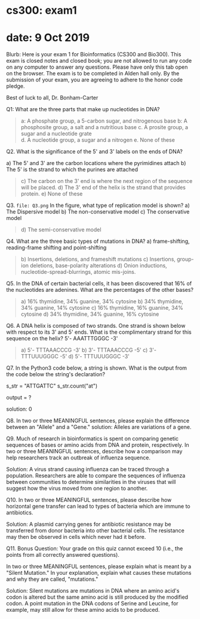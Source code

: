 # cs300: exam1
# date: 9 Oct 2019

Blurb:
Here is your exam 1 for Bioinformatics (CS300 and Bio300). This exam is closed notes and closed book; you are not allowed to run any code on any computer to answer any questions. Please have only this tab open on the browser. The exam is to be completed in Alden hall only. By the submission of your exam, you are agreeing to adhere to the honor code pledge.

Best of luck to all,
Dr. Bonham-Carter


Q1: What are the three parts that make up nucleotides in DNA?
> a: A phosphate group, a 5-carbon sugar, and nitrogenous base
b: A phosphosite group, a salt and a nutritious base
c. A prosite group, a sugar and a nucleotide grate  
d. A nucleotide group, a sugar and a nitrogen
e. None of these


Q2. What is the significance of the 5' and 3' labels on the ends of DNA?

a) The 5' and 3' are the carbon locations where the pyrimidines attach
b) The 5' is the strand to which the purines are attached
> c) The carbon on the 3' end is where the next region of the sequence will be placed.
d) The 3' end of the helix is the strand that provides protein.
e) None of these

Q3. ```file: Q3.png```
In the figure, what type of replication model is shown?
a) The Dispersive model
b) The non-conservative model
c) The conservative model
> d) The semi-conservative model


Q4. What are the three basic types of mutations in DNA?
a) frame-shifting, reading-frame shifting and point-shifting
> b) Insertions, deletions, and frameshift mutations
c) Insertions, group-ion deletions, base-polarity alterations
d) Onion inductions, nucleotide-spread-blurrings, atomic mis-joins.


Q5.
In the DNA of certain bacterial cells, it has been discovered that 16% of the nucleotides are adenines. What are the percentages of the other bases?

> a) 16% thymidine, 34% guanine, 34% cytosine
b) 34% thymidine, 34% guanine, 14% cytosine
c) 16% thymidine, 16% guanine, 34% cytosine
d) 34% thymidine, 34% guanine, 16% cytosine

Q6.
A DNA helix is composed of two strands. One strand is shown below with respect to its 3' and 5' ends. What is the complimentary strand for this sequence on the helix?
5'- AAATTTGGGC -3'

> a) 5'- TTTAAACCCG -3'
b)   3'- TTTAAACCCG -5'
c)   3'- TTTUUUGGGC -5'
d)   5'- TTTUUUGGGC -3'


Q7. In the Python3 code below, a string is shown. What is the output from the code below the string's declaration?

s_str = "ATTGATTC"
s_str.count("at")

output = ?

solution: 0

Q8. In two or three MEANINGFUL sentences, please explain the difference between an "Allele" and a "Gene."
solution: Alleles are variations of a gene.


Q9. Much of research in bioinformatics is spent on comparing genetic sequences of bases or amino acids from DNA and protein, respectively. In two or three MEANINGFUL sentences, describe how a comparison may help researchers track an outbreak of influenza sequence.

Solution: A virus strand causing influenza can be traced through a population. Researchers are able to compare the sequences of influenza between communities to determine similarities in the viruses that will suggest how the virus moved from one region to another.



Q10. In two or three MEANINGFUL sentences, please describe how horizontal gene
transfer can lead to types of bacteria which are immune to antibiotics.

Solution: A plasmid carrying genes for antibiotic resistance may be transferred from donor bacteria into other bacterial cells. The resistance may then be observed in cells which never had it before.      

Q11. Bonus Question: Your grade on this quiz cannot exceed 10 (i.e., the points from all correctly answered questions).

In two or three MEANINGFUL sentences, please explain what is meant by a "Silent Mutation." In your explanation, explain what causes these mutations  and why they are called, "mutations."

Solution: Silent mutations are mutations in DNA where an amino acid's codon is altered but the same amino acid is still produced by the modified codon. A point mutation in the DNA codons of Serine and Leucine, for example, may still allow for these amino acids to be produced.
